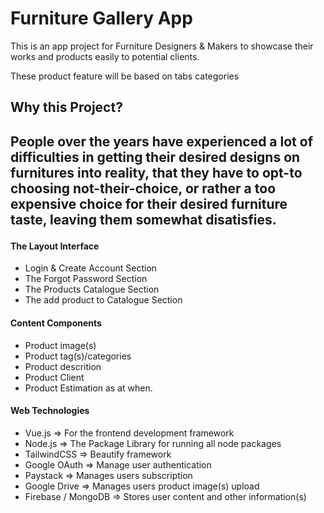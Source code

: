 # Furniture Gallery App
This is an app project for Furniture Designers &amp; Makers to showcase their works and products easily to potential clients.
<p>These product feature will be based on tabs categories</p>

<h2>Why this Project?<h2>
  <p>People over the years have experienced a lot of difficulties in getting their desired designs on furnitures into reality, that they have to opt-to choosing not-their-choice, or rather a too expensive choice for their desired furniture taste, leaving them somewhat disatisfies. </p>
<h4>The Layout Interface</h4>
<ul>
  <li>Login & Create Account Section</li>
  <li>The Forgot Password Section</li>
  <li>The Products Catalogue Section</li>
  <li>The add product to Catalogue Section</li>
</ul>
<h4>Content Components</h4>
<ul>
  <li>Product image(s)</li>
  <li>Product tag(s)/categories</li>
  <li>Product descrition</li>
  <li>Product Client</li>
  <li>Product Estimation as at when.</li>
</ul>
<h4>Web Technologies</h4>
<ul>
  <li>Vue.js => For the frontend development framework</li>
  <li>Node.js => The Package Library for running all node packages</li>
  <li>TailwindCSS => Beautify framework</li>
  <li>Google OAuth => Manage user authentication</li>
  <li>Paystack => Manages users subscription</li>
  <li>Google Drive => Manages users product image(s) upload</li>
  <li>Firebase / MongoDB => Stores user content and other information(s)</li>
</ul>
